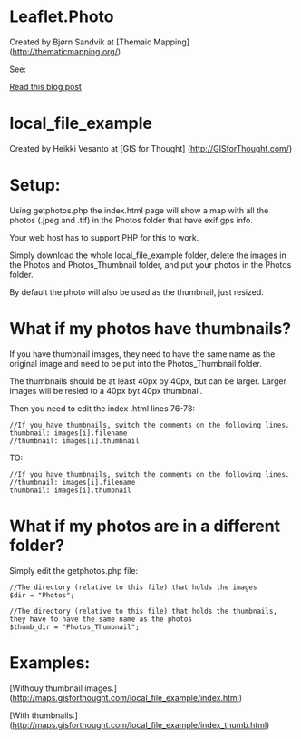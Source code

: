Leaflet.Photo
=============

Created by Bjørn Sandvik at [Themaic Mapping] (http://thematicmapping.org/)

See:

[Read this blog post](http://blog.thematicmapping.org/2014/08/showing-geotagged-photos-on-leaflet-map.html)

local_file_example
=============

Created by Heikki Vesanto at [GIS for Thought] (http://GISforThought.com/)

Setup:
=============
Using getphotos.php the index.html page will show a map with all the photos (.jpeg and .tif) in the Photos folder that have exif gps info.

Your web host has to support PHP for this to work.

Simply download the whole local_file_example folder, delete the images in the Photos and Photos_Thumbnail folder, and put your photos in the Photos folder.

By default the photo will also be used as the thumbnail, just resized.

What if my photos have thumbnails?
=============

If you have thumbnail images, they need to have the same name as the original image and need to be put into the Photos_Thumbnail folder.

The thumbnails should be at least 40px by 40px, but can be larger. Larger images will be resied to a 40px byt 40px thumbnail.

Then you need to edit the index .html lines 76-78:

	//If you have thumbnails, switch the comments on the following lines.
	thumbnail: images[i].filename
	//thumbnail: images[i].thumbnail

TO:

	//If you have thumbnails, switch the comments on the following lines.
	//thumbnail: images[i].filename
	thumbnail: images[i].thumbnail

What if my photos are in a different folder?
=============

Simply edit the getphotos.php file:

    //The directory (relative to this file) that holds the images
    $dir = "Photos";
	
	//The directory (relative to this file) that holds the thumbnails, they have to have the same name as the photos
	$thumb_dir = "Photos_Thumbnail";
	
Examples:
=============

[Withouy thumbnail images.] (http://maps.gisforthought.com/local_file_example/index.html)

[With thumbnails.] (http://maps.gisforthought.com/local_file_example/index_thumb.html)